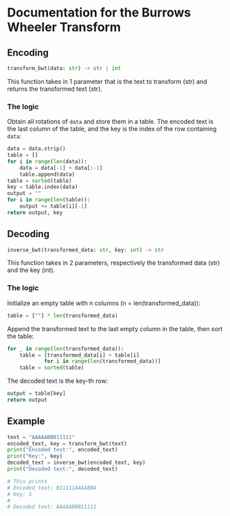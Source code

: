 # Documentation for the Burrows Wheeler Transform

## Encoding
```py
transform_bwt(data: str) -> str | int
```

This function takes in 1 parameter that is the text to transform (str) and returns the transformed text (str).

### The logic
Obtain all rotations of `data` and store them in a table.
The encoded text is the last column of the table, and the key is the index of the row containing `data`:

```py
data = data.strip()
table = []
for i in range(len(data)):
    data = data[-1] + data[:-1]
    table.append(data)
table = sorted(table)
key = table.index(data)
output = ""
for i in range(len(table)):
    output += table[i][-1]
return output, key
```
## Decoding
```py
inverse_bwt(transformed_data: str, key: int) -> str
```

This function takes in 2 parameters, respectively the transformed data (str) and the key (int).

### The logic
Initialize an empty table with n columns (n = len(transformed_data)):

```py
table = [""] * len(transformed_data)
```

Append the transformed text to the last empty column in the table, then sort the table:

```py
for _ in range(len(transformed_data)):
    table = [transformed_data[i] + table[i]
            for i in range(len(transformed_data))]
    table = sorted(table)
```

The decoded text is the key-th row:

```py
output = table[key]
return output
```

## Example
```py
text = "AAAAABBB11111"
encoded_text, key = transform_bwt(text)
print("Encoded text:", encoded_text)
print("Key:", key)
decoded_text = inverse_bwt(encoded_text, key)
print("Decoded text:", decoded_text)

# This prints
# Encoded text: B11111AAAABBA
# Key; 5
#
# Decoded text: AAAAABBB11111
```